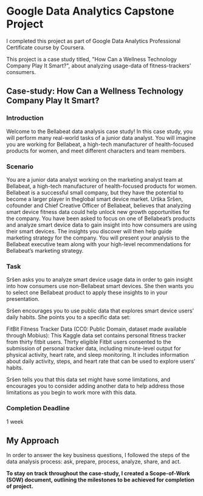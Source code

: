 # Google Data Analytics Capstone Project

I completed this project as part of Google Data Analytics Professional Certificate course by Coursera.

This project is a case study titled, "How Can a Wellness Technology Company Play It Smart?", about analyzing usage-data of fitness-trackers' consumers.

## Case-study: How Can a Wellness Technology Company Play It Smart?

### Introduction  

Welcome to the Bellabeat data analysis case study! In this case study, you will perform many real-world tasks of a junior data
analyst. You will imagine you are working for Bellabeat, a high-tech manufacturer of health-focused products for women, and
meet different characters and team members. 

### Scenario

You are a junior data analyst working on the marketing analyst team at Bellabeat, a high-tech manufacturer of health-focused
products for women. Bellabeat is a successful small company, but they have the potential to become a larger player in theglobal smart device market. Urška Sršen, cofounder and Chief Creative Officer of Bellabeat, believes that analyzing smart
device fitness data could help unlock new growth opportunities for the company. You have been asked to focus on one of
Bellabeat’s products and analyze smart device data to gain insight into how consumers are using their smart devices. The
insights you discover will then help guide marketing strategy for the company. You will present your analysis to the Bellabeat
executive team along with your high-level recommendations for Bellabeat’s marketing strategy.

### Task  

Sršen asks you to analyze smart device usage data in order to gain insight into how consumers use non-Bellabeat smart
devices. She then wants you to select one Bellabeat product to apply these insights to in your presentation. 

Sršen encourages you to use public data that explores smart device users’ daily habits. She points you to a specific data set:  

FitBit Fitness Tracker Data (CC0: Public Domain, dataset made available through Mobius): This Kaggle data set contains personal fitness tracker from thirty fitbit users. Thirty eligible Fitbit users consented to the submission of
personal tracker data, including minute-level output for physical activity, heart rate, and sleep monitoring. It includes
information about daily activity, steps, and heart rate that can be used to explore users’ habits.


Sršen tells you that this data set might have some limitations, and encourages you to consider adding another data to help
address those limitations as you begin to work more with this data.

### Completion Deadline
1 week

## My Approach
In order to answer the key business questions, I followed the steps of the data analysis process: ask, prepare, process, analyze, share, and act.

**To stay on track throughout the case-study, I created a Scope-of-Work (SOW) document, outlining the milestones to be achieved for completion of project.**


